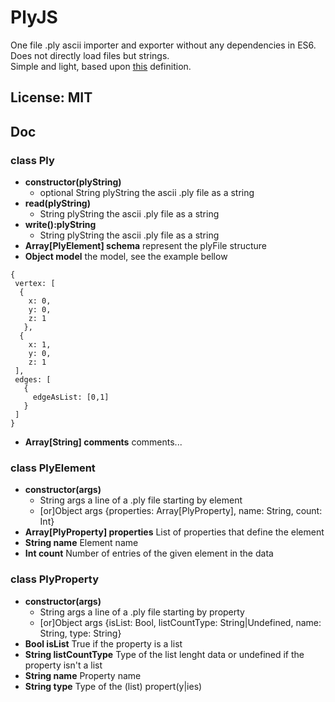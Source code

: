 # PlyJS
One file .ply ascii importer and exporter without any dependencies in ES6.  
Does not directly load files but strings.  
Simple and light, based upon [this](http://paulbourke.net/dataformats/ply/) definition.  

## License: MIT
## Doc
### class Ply
 * __constructor(plyString)__
    * optional String plyString the ascii .ply file as a string
 * __read(plyString)__
    * String plyString the ascii .ply file as a string
 * __write():plyString__
    * String plyString the ascii .ply file as a string
 * __Array[PlyElement] schema__ represent the plyFile structure
 * __Object model__ the model, see the example bellow
 ```
 {
  vertex: [
   {
     x: 0, 
     y: 0,
     z: 1
    }, 
   {
     x: 1, 
     y: 0,
     z: 1
  ], 
  edges: [
    {
      edgeAsList: [0,1]
    }
  ]
 }
 ```
 * __Array[String] comments__ comments...

### class PlyElement
 * __constructor(args)__
    * String args a line of a .ply file starting by element
    * [or]Object args {properties: Array[PlyProperty], name: String, count: Int}
 * __Array[PlyProperty] properties__ List of properties that define the element
 * __String name__ Element name
 * __Int count__ Number of entries of the given element in the data

### class PlyProperty
 * __constructor(args)__
    * String args a line of a .ply file starting by property
    * [or]Object args {isList: Bool, listCountType: String|Undefined, name: String, type: String}
 * __Bool isList__ True if the property is a list
 * __String listCountType__ Type of the list lenght data or undefined if the property isn't a list
 * __String name__ Property name
 * __String type__ Type of the (list) propert(y|ies)
